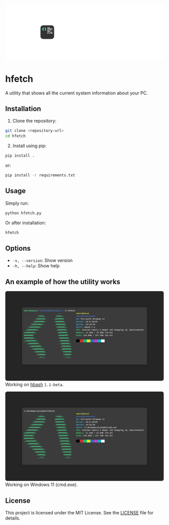 ![hfetch banner](assets/hfetch-banner.png)

# hfetch

A utility that shows all the current system information about your PC.

## Installation

1. Clone the repository:
```bash
git clone <repository-url>
cd hfetch
```

2. Install using pip:
```bash
pip install .
```

or:
```bash
pip install -r requirements.txt
```

## Usage

Simply run:
```bash
python hfetch.py
```

Or after installation:
```bash
hfetch
```

## Options

- `-v, --version`: Show version
- `-h, --help`: Show help

## An example of how the utility works

![Work on hbash](assets/hbash-terminal.png)
Working on [hbash](https://github.com/hentai-team/hbash) `1.1-beta`.

![Work on Windows Command Prompt (cmd.exe)](assets/cmd-terminal.png)
Working on Windows 11 (cmd.exe).

## License

This project is licensed under the MIT License. See the [LICENSE](LICENSE) file for details.